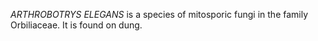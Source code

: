 _ARTHROBOTRYS ELEGANS_ is a species of mitosporic fungi in the family Orbiliaceae. It is found on dung.
